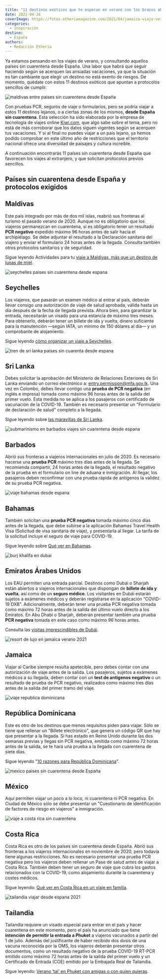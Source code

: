 ```yaml
---
title: "11 destinos exóticos que te esperan en verano con los brazos abiertos"
date: 2021-04-16
coverImage: https://fotos.etheriamagazine.com/2021/04/jamaica-viaje-verano-2021.jpg
categories: 
  - inspiración
destino: 
  - España
authors: 
  - Redacción Etheria
---
```


Ya estamos pensando en los viajes de verano, y consultando aquellos países sin 
cuarentena desde España. Una labor que habrá que seguir haciendo según se acerquen las 
ansiadas vacaciones, ya que la situación es tan cambiante que elegir un destino no está 
exento de riesgos. De momento, quédate con estos 11 destinos exóticos que apuntan a 
protocolos sencillos de cumplir. 

![maldivas entre paises sin cuarentena desde España](https://fotos.etheriamagazine.com/2021/04/maldivas-viaje-sin-cuarentena.jpg "Maldivas, uno de los países sin cuarentena desde España. © Ishan")

Con pruebas PCR, seguros de viaje o formularios, pero se podría viajar a estos 11 
destinos lejanos, o a ciertas zonas de los mismos, **desde España sin cuarentena**. Esta 
selección ha sido elaborada por la empresa de tecnología de viajes online [Kiwi.com](https://www.kiwi.com/es/), 
que algo sabe sobre el tema, pero no está de más corroborar que los datos siguen 
vigentes según se acerquen tus vacaciones. Y si al final no puedes viajar a un país 
lejano, ya hemos podido comprobar en este último año de restricciones que el territorio 
nacional ofrece una diversidad de paisajes y cultura increíble. 

A continuación encontrarás 11 países sin cuarentena desde España que favorecen los 
viajes al extranjero, y que solicitan protocolos previos sencillos. 

## Países sin cuarentena desde España y protocolos exigidos

## Maldivas

Este país integrado por más de dos mil islas, reabrió sus fronteras al turismo el pasado 
verano de 2020. Aunque no es obligatorio que los viajeros permanezcan en cuarentena, sí 
es obligatorio tener un resultado **PCR negativo** expedido máximo 96 horas antes de 
salir hacia el archipiélago. Se debe adjuntar el resultado a la Declaración sanitaria 
del viajero y enviar el formulario 24 horas antes de la llegada. Consulta también otros 
protocolos sanitarios y de seguridad. 

Sigue leyendo Actividades para tu [viaje a Maldivas, más que un destino de lunas de 
miel](https://etheriamagazine.com/2021/03/23/guia-que-hacer-en-maldivas-buceo-surf/). 

![seychelles paises sin cuarentena desde espana](https://fotos.etheriamagazine.com/2021/04/sechelles-destino-sin-cuarentena.jpg "La Digue, en Seychelles. © Alessandro Russo")

## Seychelles

Los viajeros, que pasarán un examen médico al entrar al país, deberán llevar consigo una 
autorización de viaje de salud aprobada, válida hasta un día después de la fecha de 
llegada prevista. Ahora bien, para garantizar la entrada, necesitarán un visado para una 
estancia de máximo tres meses. Para obtenerlo, deberán tener un billete de ida y vuelta, 
dinero suficiente para la manutención —según IATA, un mínimo de 150 dólares al día— y un 
comprobante de alojamiento. 

Sigue leyendo [cómo organizar un viaje a 
Seychelles](https://etheriamagazine.com/2020/11/16/islas-seychelles-un-viaje-de-lujo-al-paraiso/). 

![tren de sri lanka paises sin cuarenta desde espana](https://fotos.etheriamagazine.com/2021/04/tren-azul-sri-lanka.jpg "Famoso tren del té en Sri Lanka. © Gemma Fjam")

## Sri Lanka

Debes solicitar la aprobación del Ministerio de Relaciones Exteriores de Sri Lanka 
enviando un correo electrónico a: entry.permission@mfa.gov.lk. Una vez en Colombo, debes 
llevar contigo una **prueba de PCR negativa** (en inglés e impresa) tomada como máximo 
96 horas antes de la salida del primer vuelo. Esta medida no se aplica a los pasajeros 
con certificado de vacunación de la COVID-19. También es necesario presentar un 
"Formulario de declaración de salud" completo a la llegada. 

Sigue leyendo sobre [las maravillas de Sri 
Lanka](https://etheriamagazine.com/2019/02/01/sri-lanka-para-mujeres-viajeras/). 

![submarinismo en barbados viajes sin cuarentena desde espana](https://fotos.etheriamagazine.com/2021/04/barbados-submarinismo.jpg "Submarinismo en Barbados. © Cédric Frixon")

## Barbados

Abrió sus fronteras a viajeros internacionales en julio de 2020. Es necesario hacerse 
una **prueba PCR** máximo tres días antes de la llegada. Se recomienda compartir, 24 
horas antes de la llegada, el resultado negativo de la prueba en el formulario on line 
de aduana e inmigración. Al llegar, los pasajeros deben reconfirmar con una prueba 
rápida de antígenos la validez de su prueba PCR negativa. 

![viaje bahamas desde espana](https://fotos.etheriamagazine.com/2021/04/viaje-bahamas-desde-espana.jpg "Vista aérea de Coco Cay, en Bahamas. © Adam Gonzales")

## Bahamas

También solicitan una **prueba PCR negativa** tomada máximo cinco días antes de la 
llegada, que debe subirse a la aplicación Bahamas Travel Health Visa (Solicitud de visa 
sanitaria de viaje), y presentarla al llegar. La tarifa de la solicitud incluye el 
seguro de viaje para COVID-19. 

Sigue leyendo sobre [Qué ver en 
Bahamas](https://etheriamagazine.com/2018/08/14/viajar-sola-a-islas-bahamas/). 

![burj khalifa en dubai](https://fotos.etheriamagazine.com/2021/04/viaje-dubai-desde-espana.jpg "Burj Khalifa, en Dubái. © Toa Heftiba")

## Emiratos Árabes Unidos

Los EAU permiten una entrada parcial. Destinos como Dubái o Sharjah están abiertos a 
viajeros internacionales que dispongan de **billete de ida y vuelta**, así como de un 
**seguro médico**. Los visitantes en Dubái estarán sujetos a exámenes médicos y deberán 
registrarse en la aplicación “COVID-19 DXB”. Adicionalmente, deberán tener una prueba 
PCR negativa tomada como máximo 72 horas antes de la salida del último vuelo directo a 
los Emiratos. En Abu Dhabi o Sharjah, deberán presentar también una prueba **PCR 
negativa** tomada en este caso como máximo 96 horas antes. 

Consulta las [visitas imprescindibles de 
Dubái](https://etheriamagazine.com/2019/05/31/como-aprovechar-una-escala-en-dubai/). 

![resort de lujo en jamaica verano 2021](https://fotos.etheriamagazine.com/2021/04/jamaica-viaje-verano-2021.jpg "Resort de lujo en Jamaica. © Obi Onyeador")

## Jamaica

Viajar al Caribe siempre resulta apetecible, pero debes contar con una autorización de 
viaje antes de la salida. Los pasajeros, sujetos a exámenes médicos a su llegada, deben 
contar con un **test de antígenos negativo** o un resultado de prueba de PCR negativo, 
realizados como máximo tres días antes de la salida del primer tramo del viaje. 

![viaje republica dominicana](https://fotos.etheriamagazine.com/2018/05/3-Republica-Dominicana-Sur-7.jpg "Costa de Punta Cana, en República Dominicana. © Etheria Magazine")

## República Dominicana

Este es otro de los destinos que menos requisitos piden para viajar. Sólo se tiene que 
rellenar un "Billete electrónico", que genera un código QR que hay que presentar a la 
llegada. Si has estado en Reino Unido durante las dos semanas previas y llegas sin PCR 
negativa, emitida como máximo 72 horas antes de la salida, se te hará una prueba a la 
llegada con cuarentena de siete días. 

Sigue leyendo "[10 razones para República 
Dominicana](https://etheriamagazine.com/2018/05/18/10-razones-para-visitar-punta-cana-republica-dominicana/)". 

![mexico paises sin cuarentena desde España](https://fotos.etheriamagazine.com/2021/04/viaje-mexico-desde-espana.jpg "Santuario de la Virgen de los Remedios, en San Pedro Cholula, México. © Pedro Lastra")

## México

Aquí permiten viajar un poco a lo loco, ni cuarentena ni PCR negativa. En Ciudad de 
México sólo se debe presentar un "Cuestionario de identificación de factores de riesgo 
en viajeros" a inmigración. 

![viaje a costa rica sin cuarentena](https://fotos.etheriamagazine.com/2021/04/costa-rica-desde-espana.jpg "Parque Nacional del Volcán Irazu, en Costa Rica. © Alex Ip")

## Costa Rica

Costa Rica es otro de los países sin cuarentena desde España. Abrió sus fronteras a los 
viajeros internacionales en noviembre de 2020, pero todavía tiene algunas restricciones. 
No es necesario presentar una prueba PCR negativa pero los viajeros deben rellenar un 
Pase de salud antes de viajar a Costa Rica. También deben tener un seguro de viaje que 
cubra los gastos relacionados con la COVID-19, como alojamiento durante la cuarentena y 
costes médicos. 

Sigue leyendo: [Qué ver en Costa Rica en un viaje en 
familia](https://etheriamagazine.com/2018/07/05/viaje-costa-rica-con-ninos-que-hacer-en-familia/). 

![tailandia viajar desde espana 2021](https://fotos.etheriamagazine.com/2021/04/phi-phi-islands-phuket.jpg "Phi Phi Islands, en la provincia de Phuket (Tailandia). © Deepain Jindal")

## Tailandia

Tailandia requiere un visado especial para entrar en el país y hacer cuarentena en este 
momento, pero el país ha anunciado que tiene **intención de permitir la entrada a 
Phuket** a viajeros vacunados a partir del 1 de julio. Además del justificante de haber 
recibido dos dosis de una vacuna reconocida por la OMS, los viajeros deberán presentar 
otros documentos, como un resultado negativo de la prueba COVID-19 RT-PCR emitido como 
máximo 72 horas antes de la salida del primer vuelo y un Certificado de Entrada (COE) 
emitido por la Embajada Real de Tailandia. 

Sigue leyendo: [Verano ‘tai’ en Phuket con amigas o con quien 
quieras](https://etheriamagazine.com/2019/06/26/que-ver-en-phuket-tailandia-sola-o-con-amigas/).
